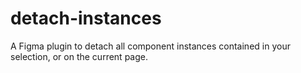 # detach-instances
A Figma plugin to detach all component instances contained in your selection, or on the current page.
